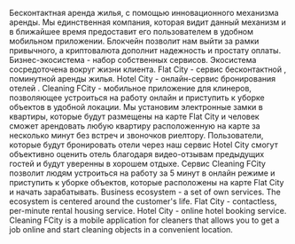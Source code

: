 Бесконтактная аренда жилья, с помощью инновационного механизма аренды.
Мы единственная компания, которая видит данный механизм и в ближайшее время предоставит его пользователем в удобном мобильном приложении.
Блокчейн позволит нам выйти за рамки привычного, а криптовалюта дополнит надежность и простату оплаты. 
Бизнес-экосистема - набор собственных сервисов. Экосистема сосредоточена вокруг жизни клиента.
Flat City - сервис бесконтактной , поминутной аренды жилья.
Hotel City - онлайн-сервис бронирования отелей .
Cleaning FCity - мобильное приложение для клинеров, позволяющее устроиться на работу онлайн и приступить к уборке объектов в удобной локации.
Мы установим электронные замки в квартиры, которые будут размещены на карте Flat City и человек сможет арендовать любую квартиру расположенную на карте за несколько минут без встреч и звоночков риелтору.
Пользователи, которые будут бронировать отели через наш сервис Hotel City смогут объективно оценить отель благодаря видео-отзывам предыдущих гостей и будут уверенны в хорошем отдыхе.
Сервис Cleaning FCity позволит людям устроиться на работу за 5 минут в онлайн режиме и приступить к уборке объектов, которые расположены на карте Flat City и начать зарабатывать.
Business ecosystem - a set of own services. The ecosystem is centered around the customer's life. Flat City - contactless, per-minute rental housing service. Hotel City - online hotel booking service. Cleaning FCity is a mobile application for cleaners that allows you to get a job online and start cleaning objects in a convenient location.
